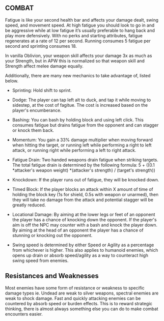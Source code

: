 ## COMBAT

Fatigue is like your second health bar and affects your damage dealt, swing speed, and movement speed. At high fatigue you should look to go in and be aggressive while at low fatigue it’s usually preferable to hang back and play more defensively. With no perks and starting attributes, fatigue regenerates at a rate of 12 per second. Running consumes 5 fatigue per second and sprinting consumes 18. 

In vanilla Oblivion, your weapon skill affects your damage 3x as much as your Strength, but in APW this is normalized so that weapon skill and Strength affect melee damage equally.

Additionally, there are many new mechanics to take advantage of, listed below.

- Sprinting: Hold shift to sprint.

- Dodge: The player can tap left alt to duck, and tap it while moving to sidestep, at the cost of fagitue. The cost is increased based on the player's encumberance.

- Bashing: You can bash by holding block and using left click. This consumes fatigue but drains fatigue from the opponent and can stagger or knock them back.

- Momentum: You gain a 33% damage multiplier when moving forward when hitting the target, or running left while performing a right to left attack, or running right while performing a left to right attack.

- Fatigue Drain: Two handed weapons drain fatigue when striking targets. The total fatigue drain is determined by the following formula: 5 + ((0.1 *attacker's weapon weight) *(attacker's strength) / (target's strength))

- Knockdown: If the player runs out of fatigue, they will be knocked down.

- Timed Block: If the player blocks an attack within X amount of time of holding the block key (1s for shield, 0.5s with weapon or unarmed), then they will take no damage from the attack and potential stagger will be greatly reduced.

- Locational Damage: By aiming at the lower legs or feet of an opponent the player has a chance of knocking down the opponent. If the player's aim is off the NPC may counter with a bash and knock the player down. By aiming at the head of an opponent the player has a chance of stunning or knocking out the opponent.

- Swing speed is determined by either Speed or Agility as a percentage from whichever is higher. This also applies to humanoid enemies, which opens up drain or absorb speed/agility as a way to counteract high swing speed from enemies.

## Resistances and Weaknesses

Most enemies have some form of resistance or weakness to specific damage types ie. Undead are weak to silver weapons, spectral enemies are weak to shock damage. Fast and quickly attacking enemies can be countered by absorb speed or burden effects. This is to reward strategic thinking, there is almost always something else you can do to make combat encounters easier.
